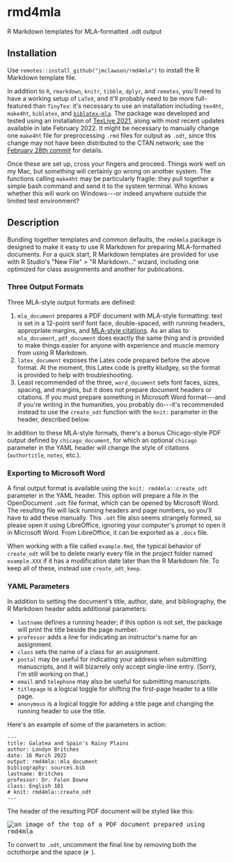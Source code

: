 # rmd4mla
R Markdown templates for MLA-formatted .odt output

## Installation
Use `remotes::install_github("jmclawson/rmd4mla")` to install the R Markdown template file.

In addition to `R`, `rmarkdown`, `knitr`, `tibble`, `dplyr`, and `remotes`, you'll need to have a working setup of `LaTeX`, and it'll probably need to be more full-featured than `TinyTex`: it's necessary to use an installation including `tex4ht`, `make4ht`, `biblatex`, and [`biblatex-mla`](https://ctan.org/pkg/biblatex-mla?lang=en). The package was developed and tested using an installation of [TexLive 2021](https://www.tug.org/texlive/), along with most recent updates available in late February 2022. It might be necessary to manually change one `make4ht` file for preprocessing `.rmd` files for output as `.odt`, since this change may not have been distributed to the CTAN network; see the [February 28th commit](https://github.com/michal-h21/make4ht/commit/a7ed9e73948ce8fd9749e94bd84a7607cca07f9c) for details.

Once these are set up, cross your fingers and proceed. Things work well on my Mac, but something will certainly go wrong on another system. The functions calling `make4ht` may be particularly fragile: they pull together a simple bash command and send it to the system terminal. Who knows whether this will work on Windows---or indeed anywhere outside the limited test environment?

## Description
Bundling together templates and common defaults, the `rmd4mla` package is designed to make it easy to use R Markdown for preparing MLA-formatted documents. For a quick start, R Markdown templates are provided for use with R Studio's "New File" > "R Markdown..." wizard, including one optimized for class assignments and another for publications.

### Three Output Formats
Three MLA-style output formats are defined:

1. `mla_document` prepares a PDF document with MLA-style formatting: text is set in a 12-point serif font face, double-spaced, with running headers, appropriate margins, and [MLA-style citations](https://ctan.org/pkg/biblatex-mla). As an alias to `mla_document`, `pdf_document` does exactly the same thing and is provided to make things easier for anyone with experience and muscle memory from using R Markdown.
2. `latex_document` exposes the Latex code prepared before the above format. At the moment, this Latex code is pretty kludgey, so the format is provided to help with troubleshooting.
3. Least recommended of the three, `word_document` sets font faces, sizes, spacing, and margins, but it does not prepare document headers or citations. If you must prepare something in Microsoft Word format---and if you're writing in the humanities, you probably do---it's recommended instead to use the `create_odt` function with the `knit:` parameter in the header, described below.

In addition to these MLA-style formats, there's a bonus Chicago-style PDF output defined by `chicago_document`, for which an optional `chicago` parameter in the YAML header will change the style of citations (`authortitle`, `notes`, etc.).

### Exporting to Microsoft Word

A final output format is available using the `knit: rmd4mla::create_odt` parameter in the YAML header. This option will prepare a file in the OpenDocument `.odt` file format, which can be opened by Microsoft Word. The resulting file will lack running headers and page numbers, so you'll have to add these manually. This `.odt` file also seems strangely formed, so please open it using LibreOffice, ignoring your computer's prompt to open it in Microsoft Word. From LibreOffice, it can be exported as a `.docx` file.

When working with a file called `example.Rmd`, the typical behavior of `create_odt` will be to delete nearly every file in the project folder named `example.XXX` if it has a modification date later than the R Markdown file. To keep all of these, instead use `create_odt_keep`.

### YAML Parameters
In addition to setting the document's title, author, date, and bibliography, the R Markdown header adds additional parameters: 

- `lastname` defines a running header; if this option is not set, the package will print the title beside the page number.
- `professor` adds a line for indicating an instructor's name for an assignment.
- `class` sets the name of a class for an assignment.
- `postal` may be useful for indicating your address when submitting manuscripts, and it will bizarrely only accept single-line entry. (Sorry, I'm still working on that.)
- `email` and `telephone` may also be useful for submitting manuscripts.
- `titlepage` is a logical toggle for shifting the first-page header to a title page.
- `anonymous` is a logical toggle for adding a title page and changing the running header to use the title.

Here's an example of some of the parameters in action:

```
---
title: Galatea and Spain's Rainy Plains
author: Londyn Britches
date: 16 March 2022
output: rmd4mla::mla_document
bibliography: sources.bib
lastname: Britches
professor: Dr. Falon Downe
class: English 101
# knit: rmd4mla::create_odt
---
```

The header of the resulting PDF document will be styled like this:

<kbd>
  <img src="https://jmclawson.net/rmd4mla_header.png", alt="an image of the top of a PDF document prepared using rmd4mla">
</kbd>


To convert to `.odt`, uncomment the final line by removing both the octothorpe and the space (`# `).
